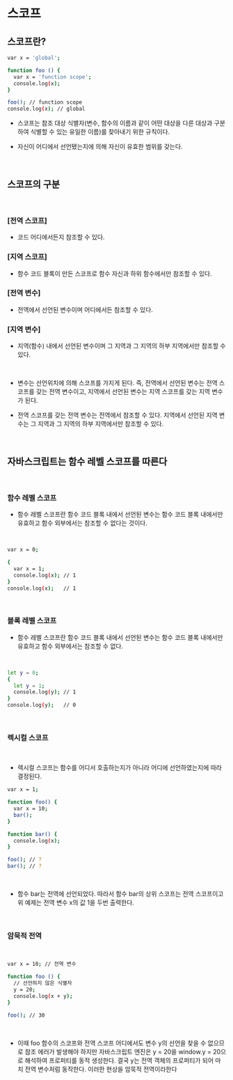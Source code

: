 # 스코프

## 스코프란?

```sh
var x = 'global';

function foo () {
  var x = 'function scope';
  console.log(x);
}

foo(); // function scope
console.log(x); // global
```

-  스코프는 참조 대상 식별자(변수, 함수의 이름과 같이 어떤 대상을 다른 대상과 구분하여 식별할 수 있는 유일한 이름)를 찾아내기 위한 규칙이다.

-  자신이 어디에서 선언됐는지에 의해 자신이 유효한 범위를 갖는다.

<br/>

## 스코프의 구분

<br/>

### [전역 스코프]

-  코드 어디에서든지 참조할 수 있다.

### [지역 스코프]

-  함수 코드 블록이 만든 스코프로 함수 자신과 하위 함수에서만 참조할 수 있다.

### [전역 변수]

-  전역에서 선언된 변수이며 어디에서든 참조할 수 있다.

### [지역 변수]

-  지역(함수) 내에서 선언된 변수이며 그 지역과 그 지역의 하부 지역에서만 참조할 수 있다.

<br />

-  변수는 선언위치에 의해 스코프를 가지게 된다. 즉, 전역에서 선언된 변수는 전역 스코프를 갖는 전역 변수이고, 지역에서 선언된 변수는 지역 스코프를 갖는 지역 변수가 된다.

-  전역 스코프를 갖는 전역 변수는 전역에서 참조할 수 있다. 지역에서 선언된 지역 변수는 그 지역과 그 지역의 하부 지역에서만 참조할 수 있다.

<br />

## 자바스크립트는 함수 레벨 스코프를 따른다

<br />

### 함수 레벨 스코프

-  함수 레벨 스코프란 함수 코드 블록 내에서 선언된 변수는 함수 코드 블록 내에서만 유효하고 함수 외부에서는 참조할 수 없다는 것이다.

<br />

```sh
var x = 0;

{
  var x = 1;
  console.log(x); // 1
}
console.log(x);   // 1

```

<br/>

### 블록 레벨 스코프

-  함수 레벨 스코프란 함수 코드 블록 내에서 선언된 변수는 함수 코드 블록 내에서만 유효하고 함수 외부에서는 참조할 수 없다.

<br />

```sh
let y = 0;
{
  let y = 1;
  console.log(y); // 1
}
console.log(y);   // 0

```

<br/>

### 렉시컬 스코프

<br />

-  렉시컬 스코프는 함수를 어디서 호출하는지가 아니라 어디에 선언하였는지에 따라 결정된다.

```sh
var x = 1;

function foo() {
  var x = 10;
  bar();
}

function bar() {
  console.log(x);
}

foo(); // ?
bar(); // ?
```

<br />

-  함수 bar는 전역에 선언되었다. 따라서 함수 bar의 상위 스코프는 전역 스코프이고 위 예제는 전역 변수 x의 값 1을 두번 출력한다.

<br />

### 암묵적 전역

<br />

```sh
var x = 10; // 전역 변수

function foo () {
  // 선언하지 않은 식별자
  y = 20;
  console.log(x + y);
}

foo(); // 30
```

<br />

-  이때 foo 함수의 스코프와 전역 스코프 어디에서도 변수 y의 선언을 찾을 수 없으므로 참조 에러가 발생해야 하지만 자바스크립트 엔진은 y = 20을 window.y = 20으로 해석하여 프로퍼티를 동적 생성한다. 결국 y는 전역 객체의 프로퍼티가 되어 마치 전역 변수처럼 동작한다. 이러한 현상을 암묵적 전역이라한다
